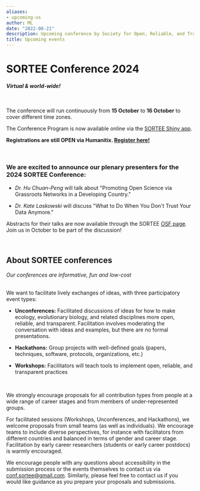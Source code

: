 ```yaml
---
aliases:
- upcoming-us
author: ML
date: "2022-08-21"
description: Upcoming conference by Society for Open, Reliable, and Transparent Ecology and Evolutionary biology (SORTEE)
title: Upcoming events
---
```


# SORTEE Conference 2024

#### *Virtual & world-wide!*

 

The conference will run continuously from **15 October** to **16 October** to cover different time zones.

The Conference Program is now available online via the [SORTEE Shiny app](https://conf-sortee.shinyapps.io/program-app/).

**Registrations are still OPEN via Humanitix. [Register here!](https://events.humanitix.com/sortee-conference-2024)**

&nbsp;  

### We are excited to announce our plenary presenters for the 2024 SORTEE Conference:

- *Dr. Hu Chuan-Peng* will talk about "Promoting Open Science via Grassroots Networks in a Developing Country."

- *Dr. Kate Laskowski* will discuss "What to Do When You Don't Trust Your Data Anymore."

Abstracts for their talks are now available through the SORTEE [OSF page](https://osf.io/meetings/SORTEE2024/). Join us in October to be part of the discussion!

&nbsp;  

## About SORTEE conferences

*Our conferences are informative, fun and low-cost*  
 

We want to facilitate lively exchanges of ideas, with three participatory event types:  
- **Unconferences:** Facilitated discussions of ideas for how to make ecology, evolutionary biology, and related disciplines more open, reliable, and transparent. Facilitation involves moderating the conversation with ideas and examples, but there are no formal presentations.

-   **Hackathons:** Group projects with well-defined goals (papers, techniques, software, protocols, organizations, etc.)

-   **Workshops:** Facilitators will teach tools to implement open, reliable, and transparent practices

 

We strongly encourage proposals for all contribution types from people at a wide range of career stages and from members of under-represented groups.

For facilitated sessions (Workshops, Unconferences, and Hackathons), we welcome proposals from small teams (as well as individuals). We encourage teams to include diverse perspectives, for instance with facilitators from different countries and balanced in terms of gender and career stage. Facilitation by early career researchers (students or early career postdocs) is warmly encouraged.

We encourage people with any questions about accessibility in the submission process or the events themselves to contact us via [conf.sortee@gmail.com](mailto:conf.sortee@gmail.com). Similarly, please feel free to contact us if you would like guidance as you prepare your proposals and submissions.
